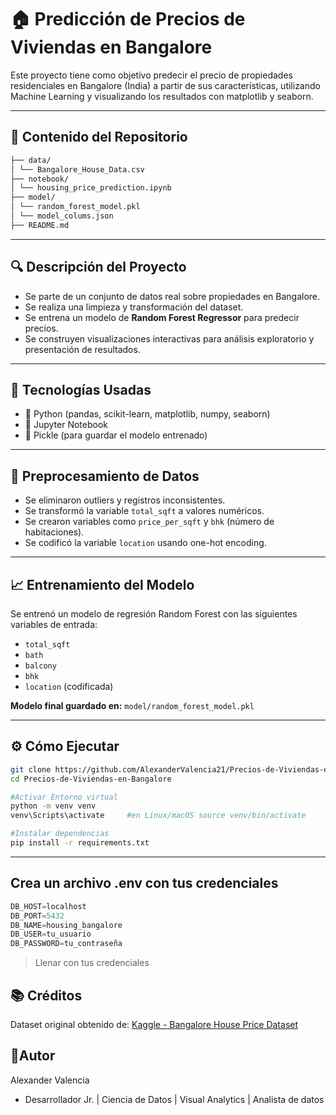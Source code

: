 # 🏠 Predicción de Precios de Viviendas en Bangalore

Este proyecto tiene como objetivo predecir el precio de propiedades residenciales en Bangalore (India) a partir de sus características, utilizando Machine Learning y visualizando los resultados con matplotlib y seaborn.

---

## 📌 Contenido del Repositorio
```bash
├── data/
│ └── Bangalore_House_Data.csv
├── notebook/
│ └── housing_price_prediction.ipynb
├── model/
│ └── random_forest_model.pkl
│ └── model_colums.json
├── README.md
```

---

## 🔍 Descripción del Proyecto

- Se parte de un conjunto de datos real sobre propiedades en Bangalore.
- Se realiza una limpieza y transformación del dataset.
- Se entrena un modelo de **Random Forest Regressor** para predecir precios.
- Se construyen visualizaciones interactivas para análisis exploratorio y presentación de resultados.

---

## 🧪 Tecnologías Usadas

- 🐍 Python (pandas, scikit-learn, matplotlib, numpy, seaborn)
- 📁 Jupyter Notebook
- 💾 Pickle (para guardar el modelo entrenado)

---

## 🧼 Preprocesamiento de Datos

- Se eliminaron outliers y registros inconsistentes.
- Se transformó la variable `total_sqft` a valores numéricos.
- Se crearon variables como `price_per_sqft` y `bhk` (número de habitaciones).
- Se codificó la variable `location` usando one-hot encoding.

---

## 📈 Entrenamiento del Modelo

Se entrenó un modelo de regresión Random Forest con las siguientes variables de entrada:

- `total_sqft`
- `bath`
- `balcony`
- `bhk`
- `location` (codificada)

**Modelo final guardado en:** `model/random_forest_model.pkl`

---

## ⚙️ Cómo Ejecutar
```bash
git clone https://github.com/AlexanderValencia21/Precios-de-Viviendas-en-Bangalore.git
cd Precios-de-Viviendas-en-Bangalore

#Activar Entorno virtual
python -m venv venv
venv\Scripts\activate     #en Linux/macOS source venv/bin/activate

#Instalar dependencias
pip install -r requirements.txt
```
--- 

## Crea un archivo .env con tus credenciales
```sql
DB_HOST=localhost
DB_PORT=5432
DB_NAME=housing_bangalore
DB_USER=tu_usuario
DB_PASSWORD=tu_contraseña
```
> Llenar con tus credenciales

## 📚 Créditos

Dataset original obtenido de: [Kaggle - Bangalore House Price Dataset](https://www.kaggle.com/datasets/amitabhajoy/bengaluru-house-price-data)

## 🧠Autor
Alexander Valencia
* Desarrollador Jr. | Ciencia de Datos | Visual Analytics | Analista de datos
